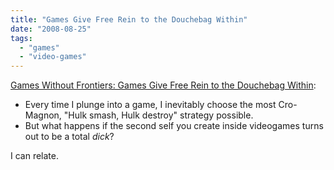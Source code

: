 ```yaml
---
title: "Games Give Free Rein to the Douchebag Within"
date: "2008-08-25"
tags: 
  - "games"
  - "video-games"
---
```


[Games Without Frontiers: Games Give Free Rein to the Douchebag Within](http://www.wired.com/gaming/gamingreviews/commentary/games/2008/08/gamesfrontiers_0825):

- Every time I plunge into a game, I inevitably choose the most Cro-Magnon, "Hulk smash, Hulk destroy" strategy possible.
- But what happens if the second self you create inside videogames turns out to be a total _dick_?

I can relate.
